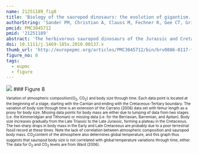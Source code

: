```yaml
---
name: 21251189_fig8
title: 'Biology of the sauropod dinosaurs: the evolution of gigantism.'
authorString: 'Sander PM, Christian A, Clauss M, Fechner R, Gee CT, Griebeler EM, Gunga HC, Hummel J, Mallison H, Perry SF, Preuschoft H, Rauhut OW, Remes K, Tütken T, Wings O, Witzel U.'
pmcid: PMC3045712
pmid: '21251189'
abstract: 'The herbivorous sauropod dinosaurs of the Jurassic and Cretaceous periods were the largest terrestrial animals ever, surpassing the largest herbivorous mammals by an order of magnitude in body mass. Several evolutionary lineages among Sauropoda produced giants with body masses in excess of 50 metric tonnes by conservative estimates. With body mass increase driven by the selective advantages of large body size, animal lineages will increase in body size until they reach the limit determined by the interplay of bauplan, biology, and resource availability. There is no evidence, however, that resource availability and global physicochemical parameters were different enough in the Mesozoic to have led to sauropod gigantism. We review the biology of sauropod dinosaurs in detail and posit that sauropod gigantism was made possible by a specific combination of plesiomorphic characters (phylogenetic heritage) and evolutionary innovations at different levels which triggered a remarkable evolutionary cascade. Of these key innovations, the most important probably was the very long neck, the most conspicuous feature of the sauropod bauplan. Compared to other herbivores, the long neck allowed more efficient food uptake than in other large herbivores by covering a much larger feeding envelope and making food accessible that was out of the reach of other herbivores. Sauropods thus must have been able to take up more energy from their environment than other herbivores. The long neck, in turn, could only evolve because of the small head and the extensive pneumatization of the sauropod axial skeleton, lightening the neck. The small head was possible because food was ingested without mastication. Both mastication and a gastric mill would have limited food uptake rate. Scaling relationships between gastrointestinal tract size and basal metabolic rate (BMR) suggest that sauropods compensated for the lack of particle reduction with long retention times, even at high uptake rates. The extensive pneumatization of the axial skeleton resulted from the evolution of an avian-style respiratory system, presumably at the base of Saurischia. An avian-style respiratory system would also have lowered the cost of breathing, reduced specific gravity, and may have been important in removing excess body heat. Another crucial innovation inherited from basal dinosaurs was a high BMR. This is required for fueling the high growth rate necessary for a multi-tonne animal to survive to reproductive maturity. The retention of the plesiomorphic oviparous mode of reproduction appears to have been critical as well, allowing much faster population recovery than in megaherbivore mammals. Sauropods produced numerous but small offspring each season while land mammals show a negative correlation of reproductive output to body size. This permitted lower population densities in sauropods than in megaherbivore mammals but larger individuals. Our work on sauropod dinosaurs thus informs us about evolutionary limits to body size in other groups of herbivorous terrestrial tetrapods. Ectothermic reptiles are strongly limited by their low BMR, remaining small. Mammals are limited by their extensive mastication and their vivipary, while ornithsichian dinosaurs were only limited by their extensive mastication, having greater average body sizes than mammals.'
doi: 10.1111/j.1469-185x.2010.00137.x
thumb_url: 'http://europepmc.org/articles/PMC3045712/bin/brv0086-0117-f8.gif'
figure_no: 8
tags:
  - eupmc
  - figure
---
```

<img src='http://europepmc.org/articles/PMC3045712/bin/brv0086-0117-f8.jpg' style='max-height: 300px'>
### Figure 8
<p style='font-size: 10px;'>Variation of atmospheric composition(O<sub>2</sub>, CO<sub>2</sub>) and body size through time. Each data point is located at the beginning of a stage, starting with the Carnian and ending with the Cretaceous-Tertiary boundary. The variation of body size through time is an extension of the <xref ref-type="bibr" rid="b61">Carrano (2006)</xref> data set with femur length as a proxy for body size. Missing data points for body mass are either due to lumping of data from two stages (i.e. the Kimmeridgian and Tithonian) or missing data (i.e. for the Berriasian, Barremian, and Aptian). Body size increases gradually from the Late Triassic to the Late Jurassic, forming a plateau in the Cretaceous. The two sharp drops in body mass in the Early and Late Cretaceous are probably due to a poor terrestrial fossil record at these times. Note the lack of correlation between atmospheric composition and sauropod body mass. CO<sub>2</sub>content of the atmosphere also determines global temperature, and this graph thus suggests that sauropod body size is not correlated with global temperature variations through time, either. The data for O<sub>2</sub> and CO<sub>2</sub> levels are from <xref ref-type="bibr" rid="b382">Ward (2006)</xref>.</p>